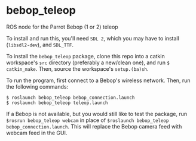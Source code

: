 # bebop_teleop
ROS node for the Parrot Bebop (1 or 2) teleop

To install and run this, you'll need `SDL 2`, which you may have to install (`libsdl2-dev`), and `SDL_TTF`. 

To install the `bebop_teleop` package, clone this repo into a catkin workspace's `src` directory (preferably a new/clean one), and run `$ catkin_make`. Then, source the workspace's `setup.(ba)sh`. 

To run the program, first connect to a Bebop's wireless network. Then, run the following commands:

```
$ roslaunch bebop_teleop bebop_connection.launch
$ roslaunch bebop_teleop teleop.launch
```

If a Bebop is not available, but you would still like to test the package, run `$rosrun bebop_teleop webcam` in place of `$roslaunch bebop_teleop bebop_connection.launch`. This will replace the Bebop camera feed with webcam feed in the GUI.